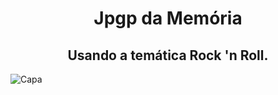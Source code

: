 <h1 align="center"> Jpgp da Memória </h1>
<h2 align="center">Usando a temática Rock 'n Roll.</h2>

<p align="center">

![Capa](https://user-images.githubusercontent.com/104513489/178003327-c9dc6976-f606-4594-928f-9164bf9d9587.jpg)
</p>
